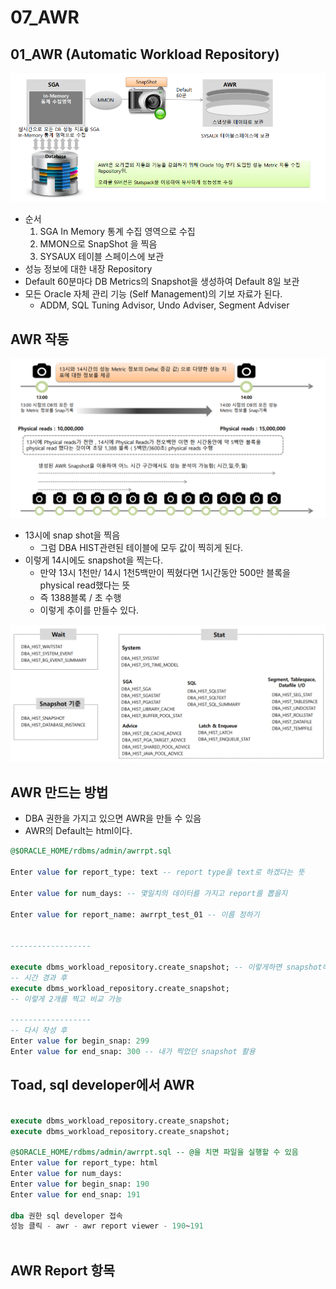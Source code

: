 # 07_AWR



## 01_AWR (Automatic Workload Repository)

![image-20240508234748769](./07_AWR.assets/image-20240508234748769.png)

- 순서
  1. SGA In Memory 통계 수집 영역으로 수집
  2. MMON으로 SnapShot 을 찍음
  3. SYSAUX 테이블 스페이스에 보관
- 성능 정보에 대한 내장 Repository
- Default 60분마다 DB Metrics의 Snapshot을 생성하여 Default 8일 보관
- 모든 Oracle 자체 관리 기능 (Self Management)의 기보 자료가 된다.
  - ADDM, SQL Tuning Advisor, Undo Adviser, Segment Adviser



## AWR 작동

![image-20240508235656794](./07_AWR.assets/image-20240508235656794.png)

- 13시에 snap shot을 찍음
  - 그럼 DBA HIST관련된 테이블에 모두 값이 찍히게 된다.
- 이렇게 14시에도 snapshot을 찍는다.
  - 만약 13시 1천만/ 14시 1천5백만이 찍혔다면 1시간동안 500만 블록을 physical read했다는 뜻
  - 즉  1388블록 / 초 수행
  - 이렇게 추이를 만들수 있다.

![image-20240509000629423](./07_AWR.assets/image-20240509000629423.png)



## AWR 만드는 방법

- DBA 권한을 가지고 있으면 AWR을 만들 수 있음
- AWR의 Default는 html이다.

```sql
@$ORACLE_HOME/rdbms/admin/awrrpt.sql

Enter value for report_type: text -- report type을 text로 하겠다는 뜻

Enter value for num_days: -- 몇일치의 데이터를 가지고 report를 뽑을지 

Enter value for report_name: awrrpt_test_01 -- 이름 정하기


------------------

execute dbms_workload_repository.create_snapshot; -- 이렇게하면 snapshot하나가 만들어진다.
-- 시간 경과 후
execute dbms_workload_repository.create_snapshot;
-- 이렇게 2개를 찍고 비교 가능

------------------
-- 다시 작성 후
Enter value for begin_snap: 299
Enter value for end_snap: 300 -- 내가 찍었던 snapshot 활용
```



## Toad, sql developer에서 AWR

```sql

execute dbms_workload_repository.create_snapshot;
execute dbms_workload_repository.create_snapshot;
 
@$ORACLE_HOME/rdbms/admin/awrrpt.sql -- @을 치면 파일을 실행할 수 있음
Enter value for report_type: html
Enter value for num_days:
Enter value for begin_snap: 190
Enter value for end_snap: 191

dba 권한 sql developer 접속
성능 클릭 - awr - awr report viewer - 190~191 



```



## AWR Report 항목



























